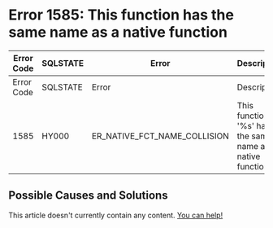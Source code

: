 
# Error 1585: This function has the same name as a native function


| Error Code | SQLSTATE | Error | Description |
| --- | --- | --- | --- |
| Error Code | SQLSTATE | Error | Description |
| 1585 | HY000 | ER_NATIVE_FCT_NAME_COLLISION | This function '%s' has the same name as a native function |




## Possible Causes and Solutions


This article doesn't currently contain any content. [You can help!](/kb/en/writing-and-editing-knowledge-base-articles/)

